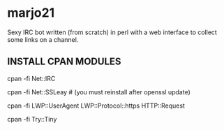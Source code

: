 marjo21
=======

Sexy IRC bot written (from scratch) in perl with a web interface to collect some links on a channel.


INSTALL CPAN MODULES
--------------------

cpan -fi Net::IRC

cpan -fi Net::SSLeay # (you must reinstall after openssl update)

cpan -fi LWP::UserAgent LWP::Protocol::https HTTP::Request

cpan -fi Try::Tiny
